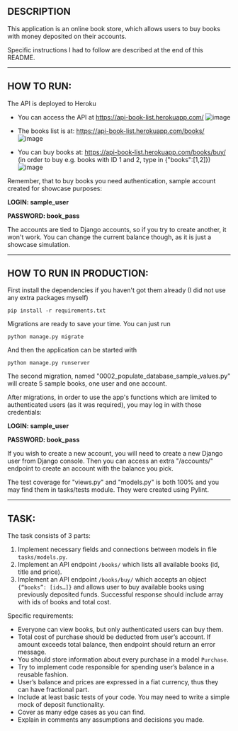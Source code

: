 ## DESCRIPTION
This application is an online book store, which allows users to buy books with money deposited on their accounts.

Specific instructions I had to follow are described at the end of this README.

------------------------------------------------

## HOW TO RUN:

The API is deployed to Heroku

* You can access the API at https://api-book-list.herokuapp.com/
![image](https://user-images.githubusercontent.com/48084189/119548470-89d34300-bd96-11eb-9438-44777c2fbce1.png)

* The books list is at: https://api-book-list.herokuapp.com/books/
![image](https://user-images.githubusercontent.com/48084189/119548611-af604c80-bd96-11eb-83cc-b029319bb60c.png)

* You can buy books at: https://api-book-list.herokuapp.com/books/buy/ (in order to buy e.g. books with ID 1 and 2, type in {"books":[1,2]})
![image](https://user-images.githubusercontent.com/48084189/119548687-bf782c00-bd96-11eb-8d63-6d056d12d064.png)

Remember, that to buy books you need authentication, sample account created for showcase purposes:

**LOGIN: sample_user**

**PASSWORD: book_pass**

The accounts are tied to Django accounts, so if you try to create another, it won't work. You can change the current balance though, as it is just a showcase simulation.

------------------------------------------------

## HOW TO RUN IN PRODUCTION:

First install the dependencies if you haven't got them already (I did not use any extra packages myself)
```
pip install -r requirements.txt
```
Migrations are ready to save your time. You can just run
```
python manage.py migrate
```
And then the application can be started with
```
python manage.py runserver
```

The second migration, named "0002_populate_database_sample_values.py" will create 5 sample books, one user and one account.

After migrations, in order to use the app's functions which are limited to authenticated users (as it was required), you may log in with those credentials:

**LOGIN: sample_user**

**PASSWORD: book_pass**

If you wish to create a new account, you will need to create a new Django user from Django console. Then you can access an extra "/accounts/" endpoint to create an account with the balance you pick.

The test coverage for "views.py" and "models.py" is both 100% and you may find them in tasks/tests module.
They were created using Pylint.

------------------------------------------------

## TASK:


The task consists of 3 parts:
1. Implement necessary fields and connections between models in file `tasks/models.py`.
2. Implement an API endpoint `/books/` which lists all available books (id, title and price).
3. Implement an API endpoint `/books/buy/` which accepts an object `{“books”: [ids…]}` and allows user to buy available books using previously deposited funds. Successful response should include array with ids of books and total cost.

Specific requirements:
* Everyone can view books, but only authenticated users can buy them.
* Total cost of purchase should be deducted from user’s account. If amount exceeds total balance, then endpoint should return an error message.
* You should store information about every purchase in a model `Purchase`.
* Try to implement code responsible for spending user’s balance in a reusable fashion.
* User’s balance and prices are expressed in a fiat currency, thus they can have fractional part.
* Include at least basic tests of your code. You may need to write a simple mock of deposit functionality.
* Cover as many edge cases as you can find.
* Explain in comments any assumptions and decisions you made.

